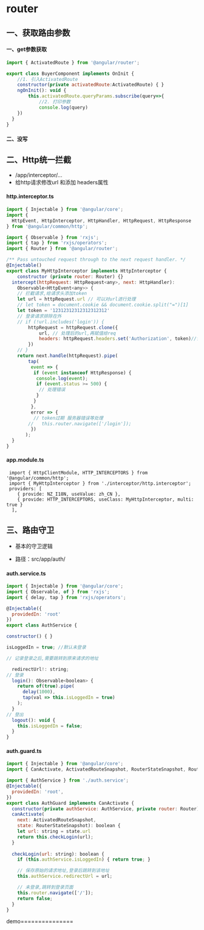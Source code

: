 # router

## 一、获取路由参数

<!-- tabs:start -->

#### **一、get参数获取**

```javascript
import { ActivatedRoute } from '@angular/router';

export class BuyerComponent implements OnInit {
    //1. 引入ActivatedRoute
    constructor(private activatedRoute:ActivatedRoute) { }
	ngOnInit(): void {
    	this.activatedRoute.queryParams.subscribe(query=>{
    		//2. 打印参数
        	console.log(query)
    })
  }
}
```

#### **二、没写**

<!-- tabs:end -->





## 二、Http统一拦截

- /app/interceptor/...
- 给http请求修改url 和添加 headers属性 

<!-- tabs:start -->

#### **http.interceptor.ts**

```javascript
import { Injectable } from '@angular/core';
import {
  HttpEvent, HttpInterceptor, HttpHandler, HttpRequest, HttpResponse
} from '@angular/common/http';

import { Observable } from 'rxjs';
import { tap } from 'rxjs/operators';
import { Router } from '@angular/router';

/** Pass untouched request through to the next request handler. */
@Injectable()
export class MyHttpInterceptor implements HttpInterceptor {
    constructor (private router: Router) {}
  intercept(httpRequest: HttpRequest<any>, next: HttpHandler):
    Observable<HttpEvent<any>> {
    // 拦截请求,给请求头添加token
    let url = httpRequest.url // 可以对url进行处理
    // let token = document.cookie && document.cookie.split("=")[1]
    let token = '12312312312312312312'
    // 登录请求排除在外
    // if (!url.includes('login')) {
        httpRequest = httpRequest.clone({
            url, // 处理后的url,再赋值给req
            headers: httpRequest.headers.set('Authorization', token)//请求头统一添加token
        })
    // }
    return next.handle(httpRequest).pipe(
        tap(
         event => {
          if (event instanceof HttpResponse) {
           console.log(event);
           if (event.status >= 500) {
            // 处理错误
           }
          }
         },
         error => {
          // token过期 服务器错误等处理
        //   this.router.navigate(['/login']);
         })
       );
  }
}
```

#### **app.module.ts**

```clike
 import { HttpClientModule, HTTP_INTERCEPTORS } from '@angular/common/http';
 import { MyHttpInterceptor } from './interceptor/http.interceptor';
 providers: [
    { provide: NZ_I18N, useValue: zh_CN },
    { provide: HTTP_INTERCEPTORS, useClass: MyHttpInterceptor, multi: true }
  ],
```



<!-- tabs:end -->



## 三、路由守卫

- 基本的守卫逻辑

- 路径：src/app/auth/

  

<!-- tabs:start -->

#### **auth.service.ts**

```javascript
import { Injectable } from '@angular/core';
import { Observable, of } from 'rxjs';
import { delay, tap } from 'rxjs/operators';

@Injectable({
  providedIn: 'root'
})
export class AuthService {

constructor() { }

isLoggedIn = true; //默认未登录

// 记录登录之后,需要跳转到原来请求的地址

  redirectUrl!: string;
// 登录
  login(): Observable<boolean> {
    return of(true).pipe(
      delay(1000),
      tap(val => this.isLoggedIn = true)
    );
  }
// 登出
  logout(): void {
    this.isLoggedIn = false;
  }
}
```



#### **auth.guard.ts**

```javascript
import { Injectable } from '@angular/core';
import { CanActivate, ActivatedRouteSnapshot, RouterStateSnapshot, Router } from '@angular/router';

import { AuthService } from './auth.service'; 
@Injectable({
  providedIn: 'root',
})
export class AuthGuard implements CanActivate {
  constructor(private authService: AuthService, private router: Router) {}
  canActivate(
    next: ActivatedRouteSnapshot,
    state: RouterStateSnapshot): boolean {
    let url: string = state.url
    return this.checkLogin(url);
  }
  
  checkLogin(url: string): boolean {
    if (this.authService.isLoggedIn) { return true; }

    // 保存原始的请求地址,登录后跳转到该地址
    this.authService.redirectUrl = url;

    // 未登录,跳转到登录页面
    this.router.navigate(['/']);
    return false;
  }
}
```

<!-- tabs:end -->













demo===============

<!-- tabs:start -->

<!-- tabs:end -->
